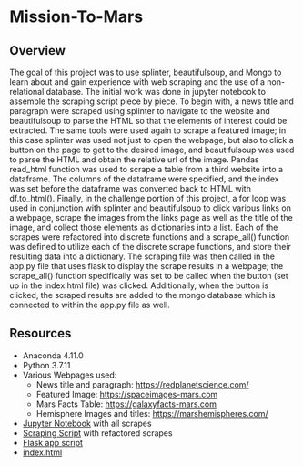 # Mission-To-Mars
## Overview
The goal of this project was to use splinter, beautifulsoup, and Mongo to learn about and gain experience with web scraping and the use of a non-relational database.
The initial work was done in jupyter notebook to assemble the scraping script piece by piece. To begin with, a news title and paragraph were scraped using splinter to navigate
to the website and beautifulsoup to parse the HTML so that the elements of interest could be extracted. The same tools were used again to scrape a featured image; in this case
splinter was used not just to open the webpage, but also to click a button on the page to get to the desired image, and beautifulsoup was used to parse the HTML and obtain the 
relative url of the image. Pandas read_html function was used to scrape a table from a third website into a dataframe. The columns of the dataframe were specified, and the index 
was set before the dataframe was converted back to HTML with df.to_html(). Finally, in the challenge portion of this project, a for loop was used in conjunction with splinter
and beautifulsoup to click various links on a webpage, scrape the images from the links page as well as the title of the image, and collect those elements as dictionaries into a 
list. Each of the scrapes were refactored into discrete functions and a scrape_all() function was defined to utilize each of the discrete scrape functions, and store their resulting
data into a dictionary. The scraping file was then called in the app.py file that uses flask to display the scrape results in a webpage; the scrape_all() function specifically 
was set to be called when the button (set up in the index.html file) was clicked. Additionally, when the button is clicked, the scraped results are added to the mongo database
which is connected to within the app.py file as well. 
## Resources
* Anaconda 4.11.0
* Python 3.7.11
* Various Webpages used:
	* News title and paragraph: https://redplanetscience.com/   
	* Featured Image: https://spaceimages-mars.com
	* Mars Facts Table: https://galaxyfacts-mars.com
	* Hemisphere Images and titles: https://marshemispheres.com/
* [Jupyter Notebook]() with all scrapes
* [Scraping Script]() with refactored scrapes
* [Flask app script]()
* [index.html]()


    
